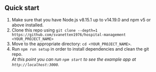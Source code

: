 ## Quick start

1.  Make sure that you have Node.js v8.15.1 up to v14.19.0 and npm v5 or above installed.
2.  Clone this repo using `git clone --depth=1 https://github.com/svanetten1976/hospital-management <YOUR_PROJECT_NAME>`
3.  Move to the appropriate directory: `cd <YOUR_PROJECT_NAME>`.<br />
4.  Run `npm run setup` in order to install dependencies and clean the git repo.<br />
    _At this point you can run `npm start` to see the example app at `http://localhost:3000`._
